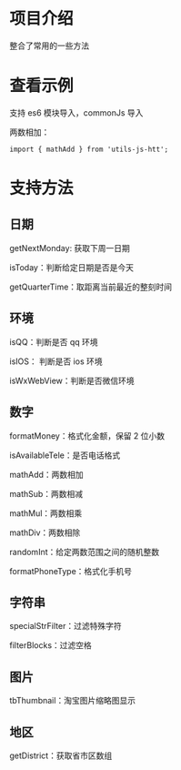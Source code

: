# 项目介绍

整合了常用的一些方法

# 查看示例

支持 es6 模块导入，commonJs 导入

两数相加：

`import { mathAdd } from 'utils-js-htt';`

# 支持方法

## 日期

getNextMonday: 获取下周一日期

isToday：判断给定日期是否是今天

getQuarterTime：取距离当前最近的整刻时间

## 环境

isQQ：判断是否 qq 环境

isIOS： 判断是否 ios 环境

isWxWebView：判断是否微信环境

## 数字

formatMoney：格式化金额，保留 2 位小数

isAvailableTele：是否电话格式

mathAdd：两数相加

mathSub：两数相减

mathMul：两数相乘

mathDiv：两数相除

randomInt：给定两数范围之间的随机整数

formatPhoneType：格式化手机号

## 字符串

specialStrFilter：过滤特殊字符

filterBlocks：过滤空格

## 图片

tbThumbnail：淘宝图片缩略图显示

## 地区

getDistrict：获取省市区数组
